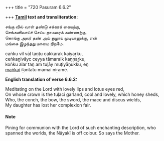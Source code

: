 +++
title = "720 Pasuram 6.6.2"

+++
**[Tamil](/definition/tamil#history "show Tamil definitions") text and transliteration:**

சங்கு வில் வாள் தண்டு சக்கரக் கையற்கு,  
செங்கனிவாய்ச் செய்ய தாமரைக் கண்ணற்கு,  
கொங்கு அலர் தண் அம் துழாய் முடியானுக்கு, என்  
மங்கை இழந்தது மாமை நிறமே.

caṅku vil vāḷ taṇṭu cakkarak kaiyaṟku,  
ceṅkaṉivāyc ceyya tāmaraik kaṇṇaṟku,  
koṅku alar taṇ am tuḻāy muṭiyāṉukku, eṉ  
[maṅkai](/definition/mamkai#vaishnavism "show maṅkai definitions") iḻantatu māmai niṟamē.

**English translation of verse 6.6.2:**

Meditating on the Lord with lovely lips and lotus eyes red,  
On whose crown is the tuḷaci garland, cool and lovely, which honey sheds,  
Who, the conch, the bow, the sword, the mace and discus wields,  
My daughter has lost her complexion fair.

#### Note

Pining for communion with the Lord of such enchanting description, who spanned the worlds, the Nāyakī is off colour. So says the Mother.



